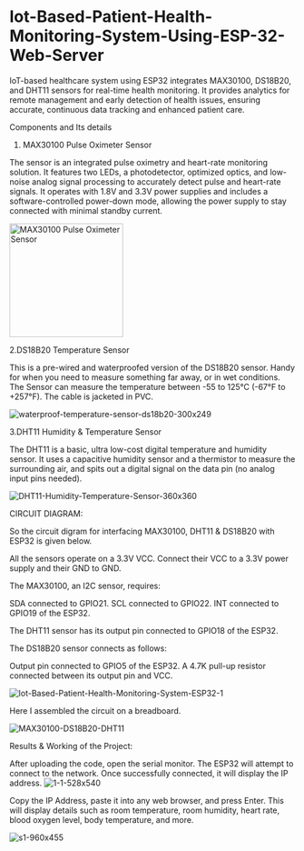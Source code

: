 # Iot-Based-Patient-Health-Monitoring-System-Using-ESP-32-Web-Server
IoT-based healthcare system using ESP32 integrates MAX30100, DS18B20, and DHT11 sensors for real-time health monitoring. It provides analytics for remote management and early detection of health issues, ensuring accurate, continuous data tracking and enhanced patient care.

Components and Its details


1. MAX30100 Pulse Oximeter Sensor

The sensor is an integrated pulse oximetry and heart-rate monitoring solution. It features two LEDs, a photodetector, optimized optics, and low-noise analog signal processing to accurately detect pulse and heart-rate signals. It operates with 1.8V and 3.3V power supplies and includes a software-controlled power-down mode, allowing the power supply to stay connected with minimal standby current.

<img decoding="async" src="https://how2electronics.com/wp-content/uploads/2019/06/MAX30100-300x300.jpg" alt="MAX30100 Pulse Oximeter Sensor" width="200" height="200" class="aligncenter size-thumbnail wp-image-2254" srcset="https://how2electronics.com/wp-content/uploads/2019/06/MAX30100-300x300.jpg 300w, https://how2electronics.com/wp-content/uploads/2019/06/MAX30100-150x150.jpg 150w, https://how2electronics.com/wp-content/uploads/2019/06/MAX30100.jpg 600w" sizes="(max-width: 200px) 100vw, 200px" />



2.DS18B20 Temperature Sensor


This is a pre-wired and waterproofed version of the DS18B20 sensor. Handy for when you need to measure something far away, or in wet conditions. The Sensor can measure the temperature between -55 to 125°C (-67°F to +257°F). The cable is jacketed in PVC.

![waterproof-temperature-sensor-ds18b20-300x249](https://github.com/user-attachments/assets/6d3da236-52c4-49a2-ab22-27ec5fbbbd5b)


3.DHT11 Humidity & Temperature Sensor


The DHT11 is a basic, ultra low-cost digital temperature and humidity sensor. It uses a capacitive humidity sensor and a thermistor to measure the surrounding air, and spits out a digital signal on the data pin (no analog input pins needed).

![DHT11-Humidity-Temperature-Sensor-360x360](https://github.com/user-attachments/assets/aebf4ee4-8beb-4bdf-be2b-8376dc8303b5)


CIRCUIT DIAGRAM:

So the circuit digram for interfacing MAX30100, DHT11 & DS18B20 with ESP32 is given below.

All the sensors operate on a 3.3V VCC. Connect their VCC to a 3.3V power supply and their GND to GND.




The MAX30100, an I2C sensor, requires:


SDA connected to GPIO21.
SCL connected to GPIO22.
INT connected to GPIO19 of the ESP32.




The DHT11 sensor has its output pin connected to GPIO18 of the ESP32.




The DS18B20 sensor connects as follows:


Output pin connected to GPIO5 of the ESP32.
A 4.7K pull-up resistor connected between its output pin and VCC.




![Iot-Based-Patient-Health-Monitoring-System-ESP32-1](https://github.com/user-attachments/assets/c518a805-b09b-4e9e-a5e5-9447bee84d27)


Here I assembled the circuit on a breadboard.


![MAX30100-DS18B20-DHT11](https://github.com/user-attachments/assets/a47a074e-bb73-4eb9-abc0-11dde037ffd7)

Results & Working of the Project:

After uploading the code, open the serial monitor. The ESP32 will attempt to connect to the network. Once successfully connected, it will display the IP address.
![1-1-528x540](https://github.com/user-attachments/assets/cffab865-3500-400b-9b90-7152be8fe928)

Copy the IP Address, paste it into any web browser, and press Enter. This will display details such as room temperature, room humidity, heart rate, blood oxygen level, body temperature, and more.

![s1-960x455](https://github.com/user-attachments/assets/49359c9b-5a1c-43a5-8f1b-22e6bed26fac)
 

